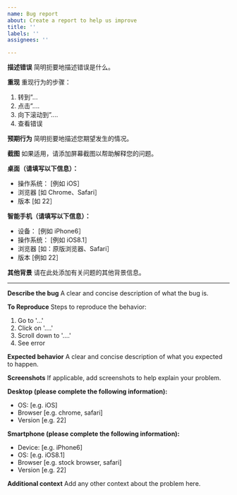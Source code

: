 ```yaml
---
name: Bug report
about: Create a report to help us improve
title: ''
labels: ''
assignees: ''

---
```


**描述错误**
简明扼要地描述错误是什么。

**重现**
重现行为的步骤：
1. 转到”...
2. 点击”....
3. 向下滚动到”....
4. 查看错误

**预期行为**
简明扼要地描述您期望发生的情况。

**截图**
如果适用，请添加屏幕截图以帮助解释您的问题。

**桌面（请填写以下信息）：**
 - 操作系统： [例如 iOS］
 - 浏览器 [如 Chrome、Safari］
 - 版本 [如 22］

**智能手机（请填写以下信息）：**
 - 设备： [例如 iPhone6］
 - 操作系统： [例如 iOS8.1］
 - 浏览器 [如：原版浏览器、Safari］
 - 版本 [例如 22］

**其他背景**
请在此处添加有关问题的其他背景信息。

---

**Describe the bug**
A clear and concise description of what the bug is.

**To Reproduce**
Steps to reproduce the behavior:
1. Go to '...'
2. Click on '....'
3. Scroll down to '....'
4. See error

**Expected behavior**
A clear and concise description of what you expected to happen.

**Screenshots**
If applicable, add screenshots to help explain your problem.

**Desktop (please complete the following information):**
 - OS: [e.g. iOS]
 - Browser [e.g. chrome, safari]
 - Version [e.g. 22]

**Smartphone (please complete the following information):**
 - Device: [e.g. iPhone6]
 - OS: [e.g. iOS8.1]
 - Browser [e.g. stock browser, safari]
 - Version [e.g. 22]

**Additional context**
Add any other context about the problem here.
